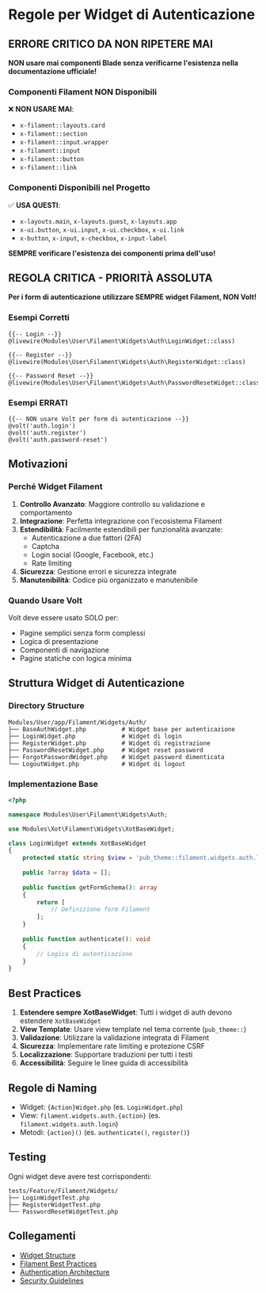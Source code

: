 # Regole per Widget di Autenticazione

## ERRORE CRITICO DA NON RIPETERE MAI

**NON usare mai componenti Blade senza verificarne l'esistenza nella documentazione ufficiale!**

### Componenti Filament NON Disponibili

❌ **NON USARE MAI**:
- `x-filament::layouts.card`
- `x-filament::section`
- `x-filament::input.wrapper`
- `x-filament::input`
- `x-filament::button`
- `x-filament::link`

### Componenti Disponibili nel Progetto

✅ **USA QUESTI**:
- `x-layouts.main`, `x-layouts.guest`, `x-layouts.app`
- `x-ui.button`, `x-ui.input`, `x-ui.checkbox`, `x-ui.link`
- `x-button`, `x-input`, `x-checkbox`, `x-input-label`

**SEMPRE verificare l'esistenza dei componenti prima dell'uso!**

## REGOLA CRITICA - PRIORITÀ ASSOLUTA

**Per i form di autenticazione utilizzare SEMPRE widget Filament, NON Volt!**

### Esempi Corretti

```blade
{{-- Login --}}
@livewire(Modules\User\Filament\Widgets\Auth\LoginWidget::class)

{{-- Register --}}
@livewire(Modules\User\Filament\Widgets\Auth\RegisterWidget::class)

{{-- Password Reset --}}
@livewire(Modules\User\Filament\Widgets\Auth\PasswordResetWidget::class)
```

### Esempi ERRATI

```blade
{{-- NON usare Volt per form di autenticazione --}}
@volt('auth.login')
@volt('auth.register')
@volt('auth.password-reset')
```

## Motivazioni

### Perché Widget Filament

1. **Controllo Avanzato**: Maggiore controllo su validazione e comportamento
2. **Integrazione**: Perfetta integrazione con l'ecosistema Filament
3. **Estendibilità**: Facilmente estendibili per funzionalità avanzate:
   - Autenticazione a due fattori (2FA)
   - Captcha
   - Login social (Google, Facebook, etc.)
   - Rate limiting
4. **Sicurezza**: Gestione errori e sicurezza integrate
5. **Manutenibilità**: Codice più organizzato e manutenibile

### Quando Usare Volt

Volt deve essere usato SOLO per:
- Pagine semplici senza form complessi
- Logica di presentazione
- Componenti di navigazione
- Pagine statiche con logica minima

## Struttura Widget di Autenticazione

### Directory Structure

```
Modules/User/app/Filament/Widgets/Auth/
├── BaseAuthWidget.php          # Widget base per autenticazione
├── LoginWidget.php             # Widget di login
├── RegisterWidget.php          # Widget di registrazione
├── PasswordResetWidget.php     # Widget reset password
├── ForgotPasswordWidget.php    # Widget password dimenticata
└── LogoutWidget.php            # Widget di logout
```

### Implementazione Base

```php
<?php

namespace Modules\User\Filament\Widgets\Auth;

use Modules\Xot\Filament\Widgets\XotBaseWidget;

class LoginWidget extends XotBaseWidget
{
    protected static string $view = 'pub_theme::filament.widgets.auth.login';
    
    public ?array $data = [];
    
    public function getFormSchema(): array
    {
        return [
            // Definizione form Filament
        ];
    }
    
    public function authenticate(): void
    {
        // Logica di autenticazione
    }
}
```

## Best Practices

1. **Estendere sempre XotBaseWidget**: Tutti i widget di auth devono estendere `XotBaseWidget`
2. **View Template**: Usare view template nel tema corrente (`pub_theme::`)
3. **Validazione**: Utilizzare la validazione integrata di Filament
4. **Sicurezza**: Implementare rate limiting e protezione CSRF
5. **Localizzazione**: Supportare traduzioni per tutti i testi
6. **Accessibilità**: Seguire le linee guida di accessibilità

## Regole di Naming

- Widget: `{Action}Widget.php` (es. `LoginWidget.php`)
- View: `filament.widgets.auth.{action}` (es. `filament.widgets.auth.login`)
- Metodi: `{action}()` (es. `authenticate()`, `register()`)

## Testing

Ogni widget deve avere test corrispondenti:

```
tests/Feature/Filament/Widgets/
├── LoginWidgetTest.php
├── RegisterWidgetTest.php
└── PasswordResetWidgetTest.php
```

## Collegamenti

- [Widget Structure](widgets_structure.md)
- [Filament Best Practices](filament_best_practices.md)
- [Authentication Architecture](authentication.md)
- [Security Guidelines](security_guidelines.md)
